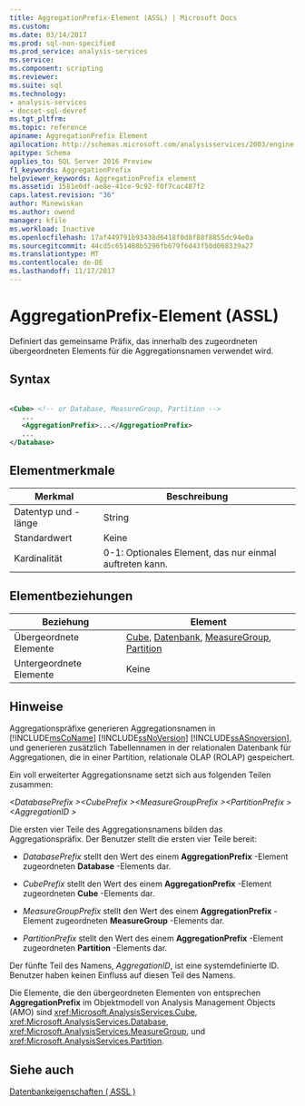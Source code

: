 ```yaml
---
title: AggregationPrefix-Element (ASSL) | Microsoft Docs
ms.custom: 
ms.date: 03/14/2017
ms.prod: sql-non-specified
ms.prod_service: analysis-services
ms.service: 
ms.component: scripting
ms.reviewer: 
ms.suite: sql
ms.technology:
- analysis-services
- docset-sql-devref
ms.tgt_pltfrm: 
ms.topic: reference
apiname: AggregationPrefix Element
apilocation: http://schemas.microsoft.com/analysisservices/2003/engine
apitype: Schema
applies_to: SQL Server 2016 Preview
f1_keywords: AggregationPrefix
helpviewer_keywords: AggregationPrefix element
ms.assetid: 1581e0df-ae8e-41ce-9c92-f0f7cac487f2
caps.latest.revision: "36"
author: Minewiskan
ms.author: owend
manager: kfile
ms.workload: Inactive
ms.openlocfilehash: 17af449791b93438d6418f0d8f88f8855dc94e0a
ms.sourcegitcommit: 44cd5c651488b5296fb679f6d43f50d068339a27
ms.translationtype: MT
ms.contentlocale: de-DE
ms.lasthandoff: 11/17/2017
---
```

# <a name="aggregationprefix-element-assl"></a>AggregationPrefix-Element (ASSL)
  Definiert das gemeinsame Präfix, das innerhalb des zugeordneten übergeordneten Elements für die Aggregationsnamen verwendet wird.  
  
## <a name="syntax"></a>Syntax  
  
```xml  
  
<Cube> <!-- or Database, MeasureGroup, Partition -->  
   ...  
   <AggregationPrefix>...</AggregationPrefix>  
   ...  
</Database>  
```  
  
## <a name="element-characteristics"></a>Elementmerkmale  
  
|Merkmal|Beschreibung|  
|--------------------|-----------------|  
|Datentyp und -länge|String|  
|Standardwert|Keine|  
|Kardinalität|0-1: Optionales Element, das nur einmal auftreten kann.|  
  
## <a name="element-relationships"></a>Elementbeziehungen  
  
|Beziehung|Element|  
|------------------|-------------|  
|Übergeordnete Elemente|[Cube](../../../analysis-services/scripting/objects/cube-element-assl.md), [Datenbank](../../../analysis-services/scripting/objects/database-element-assl.md), [MeasureGroup](../../../analysis-services/scripting/objects/measuregroup-element-assl.md), [Partition](../../../analysis-services/scripting/objects/partition-element-assl.md)|  
|Untergeordnete Elemente|Keine|  
  
## <a name="remarks"></a>Hinweise  
 Aggregationspräfixe generieren Aggregationsnamen in [!INCLUDE[msCoName](../../../includes/msconame-md.md)] [!INCLUDE[ssNoVersion](../../../includes/ssnoversion-md.md)] [!INCLUDE[ssASnoversion](../../../includes/ssasnoversion-md.md)], und generieren zusätzlich Tabellennamen in der relationalen Datenbank für Aggregationen, die in einer Partition, relationale OLAP (ROLAP) gespeichert.  
  
 Ein voll erweiterter Aggregationsname setzt sich aus folgenden Teilen zusammen:  
  
 *\<DatabasePrefix >\<CubePrefix >\<MeasureGroupPrefix >\<PartitionPrefix >\<AggregationID >*  
  
 Die ersten vier Teile des Aggregationsnamens bilden das Aggregationspräfix. Der Benutzer stellt die ersten vier Teile bereit:  
  
-   *DatabasePrefix* stellt den Wert des einem **AggregationPrefix** -Element zugeordneten **Database** -Elements dar.  
  
-   *CubePrefix* stellt den Wert des einem **AggregationPrefix** -Element zugeordneten **Cube** -Elements dar.  
  
-   *MeasureGroupPrefix* stellt den Wert des einem **AggregationPrefix** -Element zugeordneten **MeasureGroup** -Elements dar.  
  
-   *PartitionPrefix* stellt den Wert des einem **AggregationPrefix** -Element zugeordneten **Partition** -Elements dar.  
  
 Der fünfte Teil des Namens, *AggregationID*, ist eine systemdefinierte ID. Benutzer haben keinen Einfluss auf diesen Teil des Namens.  
  
 Die Elemente, die den übergeordneten Elementen von entsprechen **AggregationPrefix** im Objektmodell von Analysis Management Objects (AMO) sind <xref:Microsoft.AnalysisServices.Cube>, <xref:Microsoft.AnalysisServices.Database>, <xref:Microsoft.AnalysisServices.MeasureGroup>, und <xref:Microsoft.AnalysisServices.Partition>.  
  
## <a name="see-also"></a>Siehe auch  
 [Datenbankeigenschaften &#40; ASSL &#41;](../../../analysis-services/scripting/properties/properties-assl.md)  
  
  
